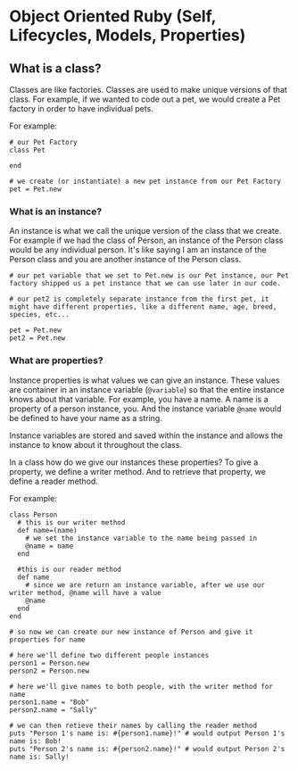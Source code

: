 # Object Oriented Ruby (Self, Lifecycles, Models, Properties)

## What is a class?

Classes are like factories. Classes are used to make unique versions of that class. For example, if we wanted to code out a pet, we would create a Pet factory in order to have individual pets.

For example:
```
# our Pet Factory
class Pet

end

# we create (or instantiate) a new pet instance from our Pet Factory
pet = Pet.new
```

### What is an instance?

An instance is what we call the unique version of the class that we create. For example if we had the class of Person, an instance of the Person class would be any individual person. It's like saying I am an instance of the Person class and you are another instance of the Person class.

```
# our pet variable that we set to Pet.new is our Pet instance, our Pet factory shipped us a pet instance that we can use later in our code.

# our pet2 is completely separate instance from the first pet, it might have different properties, like a different name, age, breed, species, etc...

pet = Pet.new
pet2 = Pet.new
```

### What are properties?

Instance properties is what values we can give an instance. These values are container in an instance variable (`@variable`) so that the entire instance knows about that variable. For example, you have a name. A name is a property of a person instance, you. And the instance variable `@name` would be defined to have your name as a string.

Instance variables are stored and saved within the instance and allows the instance to know about it throughout the class.

In a class how do we give our instances these properties? To give a property, we define a writer method. And to retrieve that property, we define a reader method.

For example:
```
class Person
  # this is our writer method
  def name=(name)
    # we set the instance variable to the name being passed in
    @name = name
  end

  #this is our reader method
  def name
    # since we are return an instance variable, after we use our writer method, @name will have a value
    @name
  end
end

# so now we can create our new instance of Person and give it properties for name

# here we'll define two different people instances
person1 = Person.new
person2 = Person.new

# here we'll give names to both people, with the writer method for name
person1.name = "Bob"
person2.name = "Sally"

# we can then retieve their names by calling the reader method
puts "Person 1's name is: #{person1.name}!" # would output Person 1's name is: Bob!
puts "Person 2's name is: #{person2.name}!" # would output Person 2's name is: Sally!
```
